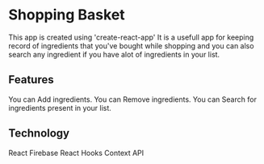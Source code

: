# Shopping Basket

This app is created using 'create-react-app'
It is a usefull app for keeping record of ingredients that you've bought while shopping and you can also search any ingredient if you have alot of ingredients in your list.

## Features

You can Add ingredients.
You can Remove ingredients.
You can Search for ingredients present in your list.

## Technology

React
Firebase
React Hooks
Context API

